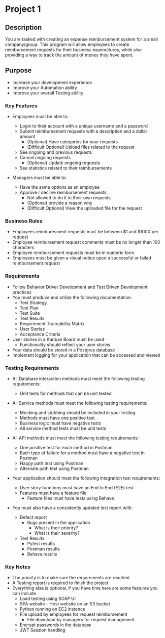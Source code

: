 # Project 1

## Description
You are tasked with creating an expense reimbursement system for a small company/group. This program will allow employees to create reimbursement requests for their business expenditures, while also providing a way to track the amount of money they have spent.

## Purpose
- Increase your development experience
- Improve your Automation ability
- Improve your overall Testing ability

### Key Features
- Employees must be able to:
    - Login to their account with a unique username and a password
    - Submit reimbursement requests with a description and a dollar amount 
        - (Optional) Have categories for your requests
        - (Difficult Optional) Upload files related to the request
    - See ongoing and previous requests
    - Cancel ongoing requests
        - (Optional) Update ongoing requests
    - See statistics related to their reimbursements

- Managers must be able to:
    - Have the same options as an employee
    - Approve / decline reimbursement requests
        - Not allowed to do it to their own requests
        - (Optional) provide a reason why
        - (Difficult Optional) View the uploaded file for the request

### Business Rules
- Employees reimburesment requests must be between $1 and $1000 per request
- Employee reimburesment request comments must be no longer than 100 characters
- Employee reimbursement requests must be in numeric form
- Employees must be given a visual notice upon a successful or failed reimbursement request

### Requirements
- Follow Behavior Driver Development and Test Driven Development practices
- You must produce and utilize the following documentation:
    - Test Strategy
    - Test Plan
    - Test Suite
    - Test Results
    - Requirement Traceability Matrix
    - User Stories
    - Acceptance Criteria
- User stories in a Kanban Board must be used
    - Functionality should reflect your user stories.
- Your data should be stored in a Postgres database
- Implement logging for your application that can be accessed and viewed

### Testing Requirements
- All Database interaction methods must meet the following testing requirements:
    - Unit tests for methods that can be unit tested
- All Service methods must meet the following testing requirements:
    - Mocking and stubbing should be included in your testing
    - Methods must have one positive test
    - Business logic must have negative tests
    - All service method tests must be unit tests
- All API methods must meet the following testing requirements:
    - One positive test for each method in Postman
    - Each type of failure for a method must have a negative test in Postman
    - Happy path test using Postman
    - Alternate path test using Postman

- Your application should meet the following integration test requirements:
    - User story functions must have an End to End (E2E) test
    - Features must have a feature file
      - Feature files must have tests using Behave
- You must also have a consistently updated test report with:
    - Defect report
        - Bugs present in the application
            - What is their priority?
            - What is their severity?
    - Test Results
        - Pytest results
        - Postman results
        - Behave results

### Key Notes
- The priority is to make sure the requirements are reached
- A Testing report is required to finish the project
- Everything else is optional, if you have time here are some features you can include
  - Load testing using SOAP UI
  - SPA website
        - Host website on an S3 bucket
  - Python running on EC2 instance
  - File upload by employees for request reimbursement
    - File download by managers for request management
  - Encrypt passwords in the database
  - JWT Session handling